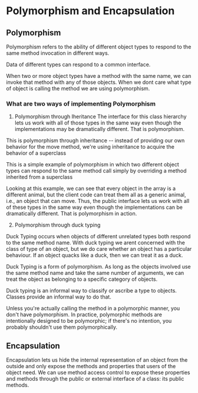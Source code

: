 # Polymorphism and Encapsulation

## Polymorphism

Polymorphism refers to the ability of different object types to respond to the same method invocation in different ways. 

Data of different types can respond to a common interface.

When two or more object types have a method with the same name, we can invoke that method with any of those objects. When we dont care what type of object is calling the method we are using polymorphism. 

### What are two ways of implementing Polymorphism

1. Polymorphism through Iheritance
  The interface for this class hierarchy lets us work with all of those types in the same way even though the implementations may be dramatically different. That is polymorphism.

  This is polymorphism through inheritance -- instead of providing our own behavior for the move method, we're using inheritance to acquire the behavior of a superclass

  This is a simple example of polymorphism in which two different object types can respond to the same method call simply by overriding a method inherited from a superclass

  Looking at this example, we can see that every object in the array is a different animal, but the client code can treat them all as a generic animal, i.e., an object that can move. Thus, the public interface lets us work with all of these types in the same way even though the implementations can be dramatically different. That is polymorphism in action.

2. Polymorphism through duck typing

  Duck Typing occurs when objects of different unrelated types both respond to the same method name. With duck typing we arent concerned with the class of type of an object, but we do care whether an object has a particular behaviour. If an object quacks like a duck, then we can treat it as a duck.

  Duck Typing is a form of polymorphism. As long as the objects involved use the same method name and take the same number of arguments, we can treat the object as belonging to a specific category of objects. 

  Duck typing is an informal way to classify or ascribe a type to objects. Classes provide an informal way to do that.

  Unless you're actually calling the method in a polymorphic manner, you don't have polymorphism. In practice, polymorphic methods are intentionally designed to be polymorphic; if there's no intention, you probably shouldn't use them polymorphically.

## Encapsulation

  Encapsulation lets us hide the internal representation of an object from the outside and only expose the methods and properties that users of the object need. We can use method access control to expose these properties and methods through the public or external interface of a class: its public methods.

  